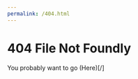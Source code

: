 ```yaml
---
permalink: /404.html
---
```

404 File Not Foundly
====================

You probably want to go (Here)[/]
